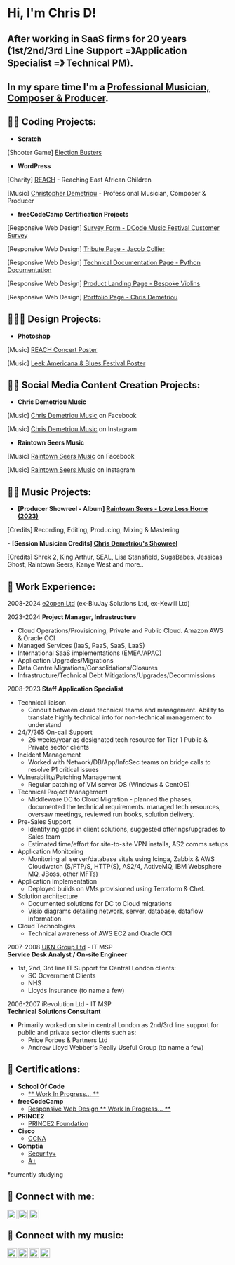 <h1>Hi, I'm Chris D!</h1>
<h2>After working in SaaS firms for 20 years (1st/2nd/3rd Line Support =》Application Specialist  =》 Technical PM).</h2>
<h2>In my spare time I'm a <a href="https://raintownseers.bandcamp.com/">Professional Musician, Composer & Producer</a>.</h2>

<h2>👨‍💻 Coding Projects:</h2>

- <b>Scratch</b>
<p>[Shooter Game] <a target="_blank" rel="noopener noreferrer" href="https://scratch.mit.edu/projects/1038121549/">Election Busters</a></p>

- <b>WordPress</b>
<p>[Charity] <a target="_blank" rel="noopener noreferrer" href="https://reach-children-uganda.org.uk/">REACH</a> - Reaching East African Children </p>
<p>[Music] <a target="_blank" rel="noopener noreferrer" href="https://christopherdemetriou.com/">Christopher Demetriou</a> - Professional Musician, Composer & Producer</p>

- <b>freeCodeCamp Certification Projects</b>
<p>[Responsive Web Design] <a target="_blank" rel="noopener noreferrer" href="https://codepen.io/chrisdemetrioucode/full/jOogExY">Survey Form - DCode Music Festival Customer Survey</a></p>
<p>[Responsive Web Design] <a target="_blank" rel="noopener noreferrer" href="https://codepen.io/chrisdemetrioucode/full/bGPBpJx">Tribute Page - Jacob Collier</a></p>
<p>[Responsive Web Design] <a target="_blank" rel="noopener noreferrer" href="https://codepen.io/chrisdemetrioucode/full/LYKLVWB">Technical Documentation Page - Python Documentation</a></p>
<p>[Responsive Web Design] <a target="_blank" rel="noopener noreferrer" href="https://codepen.io/chrisdemetrioucode/full/JjQygpG">Product Landing Page - Bespoke Violins</a></p>
<p>[Responsive Web Design] <a target="_blank" rel="noopener noreferrer" href="https://codepen.io/chrisdemetrioucode/full/oNrEMqp">Portfolio Page - Chris Demetriou</a></p>

<h2>👨🏻‍🎨 Design Projects:</h2>

- <b>Photoshop</b>

<p>[Music] <a target="_blank" rel="noopener noreferrer" href="https://reach-children-uganda.org.uk/wp-content/uploads/2024/02/reachconcert20240322v3-lo.png">REACH Concert Poster</a></p>
<p>[Music] <a target="_blank" rel="noopener noreferrer" href="https://www.facebook.com/photo/?fbid=1149023089350744&set=pcb.1149022459350807">Leek Americana & Blues Festival Poster</a></p>

<h2>👨‍💻 Social Media Content Creation Projects:</h2>

- <b>Chris Demetriou Music</b>
<p>[Music] <a target="_blank" rel="noopener noreferrer" href="https://facebook.com/chrisdemetrioumusic">Chris Demetriou Music</a> on Facebook</p>
<p>[Music]  <a target="_blank" rel="noopener noreferrer" href="https://instagram.com/chrisdemetrioumusic">Chris Demetriou Music</a> on Instagram</p>

- <b>Raintown Seers Music</b>
<p>[Music] <a target="_blank" rel="noopener noreferrer" href="https://facebook.com/raintownseersuk">Raintown Seers Music</a> on Facebook</p>
<p>[Music] <a target="_blank" rel="noopener noreferrer" href="https://instagram.com/raintownseers">Raintown Seers Music</a> on Instagram</p>

<h2>👨‍💻 Music Projects:</h2>

- <b>[Producer Showreel - Album] <a target="_blank" rel="noopener noreferrer" href="https://raintownseers.bandcamp.com/album/love-loss-home/">Raintown Seers - Love Loss Home (2023)</a></b>
<p>[Credits] Recording, Editing, Producing, Mixing & Mastering</a></p>
- <b>[Session Musician Credits] <a target="_blank" rel="noopener noreferrer" href="https://open.spotify.com/playlist/6twYNV9KgDPazRfFAWid6x?si=712c367748eb4946">Chris Demetriou's Showreel</a></b>
<p>[Credits] Shrek 2, King Arthur, SEAL, Lisa Stansfield, SugaBabes, Jessicas Ghost, Raintown Seers, Kanye West and more..</a></p>


<h2>🥇 Work Experience:</h2>
<p>2008-2024 <a target="_blank" rel="noopener noreferrer" href="https://e2open.com">e2open Ltd</a> (ex-BluJay Solutions Ltd, ex-Kewill Ltd)</p>
<p>2023-2024 <strong>Project Manager, Infrastructure</strong></p>
<ul style="list-style-type:disc;">
    <li>Cloud Operations/Provisioning, Private and Public Cloud. Amazon AWS &amp; Oracle OCI</li>
    <li>Managed Services (IaaS, PaaS, SaaS, LaaS)</li>
    <li>International SaaS implementations (EMEA/APAC)</li>
    <li>Application Upgrades/Migrations</li>
    <li>Data Centre Migrations/Consolidations/Closures</li>
    <li>Infrastructure/Technical Debt Mitigations/Upgrades/Decommissions</li>
</ul>
<p>2008-2023 <strong>Staff Application Specialist</strong></p>
<ul>
    <li>Technical liaison<ul>
            <li>Conduit between cloud technical teams and management. Ability to translate highly technical info for non-technical management to understand</li>
        </ul>
    </li>
    <li>24/7/365 On-call Support<ul>
            <li>26 weeks/year as designated tech resource for Tier 1 Public &amp; Private sector clients&nbsp;</li>
        </ul>
    </li>
    <li>Incident Management<ul>
            <li>Worked with Network/DB/App/InfoSec teams on bridge calls to resolve P1 critical issues</li>
        </ul>
    </li>
    <li>Vulnerability/Patching Management<ul>
            <li>Regular patching of VM server OS (Windows &amp; CentOS)</li>
        </ul>
    </li>
    <li>Technical Project Management<ul>
            <li>Middleware DC to Cloud Migration - planned the phases, documented the technical requirements. managed tech resources, oversaw meetings, reviewed run books, solution delivery.</li>
        </ul>
    </li>
    <li>Pre-Sales Support<ul>
            <li>Identifying gaps in client solutions, suggested offerings/upgrades to Sales team</li>
            <li>Estimated time/effort for site-to-site VPN installs, AS2 comms setups</li>
        </ul>
    </li>
    <li>Application Monitoring<ul>
            <li>Monitoring all server/database vitals using Icinga, Zabbix &amp; AWS Cloudwatch (S/FTP/S, HTTP(S), AS2/4, ActiveMQ, IBM Websphere MQ, JBoss, other MFTs)</li>
        </ul>
    </li>
    <li>Application Implementation<ul>
            <li>Deployed builds on VMs provisioned using Terraform &amp; Chef.</li>
        </ul>
    </li>
    <li>Solution architecture<ul>
            <li>Documented solutions for DC to Cloud migrations</li>
            <li>Visio diagrams detailing network, server, database, dataflow information.</li>
        </ul>
    </li>
    <li>Cloud Technologies<ul>
            <li>Technical awareness of AWS EC2 and Oracle OCI</li>
        </ul>
    </li>
</ul>
<p>2007-2008 <a target="_blank" rel="noopener noreferrer" href="https://www.ukngroup.com/">UKN Group Ltd</a> - IT MSP<br><strong>Service Desk Analyst / On-site Engineer</strong></p>
<ul>
    <li>1st, 2nd, 3rd line IT Support for Central London clients:&nbsp;<ul>
            <li>SC Government Clients</li>
            <li>NHS</li>
            <li>Lloyds Insurance (to name a few)</li>
        </ul>
    </li>
</ul>
<p>2006-2007 iRevolution Ltd - IT MSP<br><strong>Technical Solutions Consultant</strong></p>
<ul>
    <li>Primarily worked on site in central London as 2nd/3rd line support for public and private sector clients such as:<ul>
            <li>Price Forbes &amp; Partners Ltd</li>
            <li>Andrew Lloyd Webber's Really Useful Group (to name a few)</li>
        </ul>
    </li>
</ul>


<h2>🥇 Certifications:</h2>
<ul>
    <li><strong>School Of Code</strong>
        <ul>
            <li><a target="_blank" rel="noopener noreferrer" href="">** Work In Progress... **</a></li>
        </ul>
    <li><strong>freeCodeCamp</strong>
        <ul>
            <li><a target="_blank" rel="noopener noreferrer" href="">Responsive Web Design ** Work In Progress... **</a></li>
        </ul>
    <li><strong>PRINCE2</strong>
        <ul>
            <li><a target="_blank" rel="noopener noreferrer" href="https://www.datrixtraining.com/course/project-and-programme-management/prince2-training/prince2-foundation">PRINCE2 Foundation</a></li>
        </ul>
    </li>
    <li><strong>Cisco</strong>
        <ul>
            <li><a target="_blank" rel="noopener noreferrer" href="https://www.cisco.com/site/us/en/learn/training-certifications/certifications/enterprise/ccna/index.html">CCNA</a></li>
        </ul>
    </li>
    <li><a><strong>Comptia</strong></a>
        <ul>
            <li><a target="_blank" rel="noopener noreferrer" href="https://www.comptia.org/certifications/security">Security+</a></li>
            <li><a target="_blank" rel="noopener noreferrer" href="https://www.comptia.org/certifications/a">A+</a></li>
        </ul>
    </li>
</ul>
<p>*currently studying</p>
<h2> 🤳 Connect with me:</h2>

[<img align="left" alt="Chris D | Linkedin" width="22px" src="https://cdn.jsdelivr.net/npm/simple-icons@11.10.0/icons/linkedin.svg" />][linkedin]
[<img align="left" alt="Chris D | Linktree" width="22px" src="https://cdn.jsdelivr.net/npm/simple-icons@11.10.0/icons/linktree.svg" />][linktree]
[<img align="left" alt="Chris D | Linktree" width="22px" src="https://cdn.jsdelivr.net/npm/simple-icons@11.10.0/icons/youtube.svg" />][youtube]

[linkedin]: https://linkedin.com/in/chrisademetriou
[linktree]: https://linktr.ee/chrisdemetriou
[youtube]: https://youtube.com/@chrisdemetrioumusic2024/videos
<br>
<h2> 🎵 Connect with my music:</h2>

[<img align="left" alt="Raintown Seers | Bandcamp" width="22px" src="https://cdn.jsdelivr.net/npm/simple-icons@11.10.0/icons/bandcamp.svg" />][bandcamp]
[<img align="left" alt="Raintown Seers | YouTube" width="22px" src="https://cdn.jsdelivr.net/npm/simple-icons@11.10.0/icons/youtube.svg" />][youtube]
[<img align="left" alt="Raintown Seers | Instagram" width="22px" src="https://cdn.jsdelivr.net/npm/simple-icons@11.10.0/icons/instagram.svg" />][instagram]
[<img align="left" alt="Raintown Seers | Facebook" width="22px" src="https://cdn.jsdelivr.net/npm/simple-icons@11.10.0/icons/facebook.svg" />][facebook]

[bandcamp]: https://raintownseers.bandcamp.com/
[youtube]: https://www.youtube.com/@raintownseers/videos
[instagram]: https://www.instagram.com/raintownseers
[facebook]: https://facebook.com/raintownseersuk
<!--
Here are some ideas to get you started:

- 🔭 I’m currently working on ...
- 🌱 I’m currently learning ...
- 👯 I’m looking to collaborate on ...
- 🤔 I’m looking for help with ...
- 💬 Ask me about ...
- 📫 How to reach me: ...
- 😄 Pronouns: ...
- ⚡ Fun fact: ..
**infosecchrisd/infosecchrisd** is a ✨ _special_ ✨ repository because its `README.md` (this file) appears on your GitHub profile.-->
